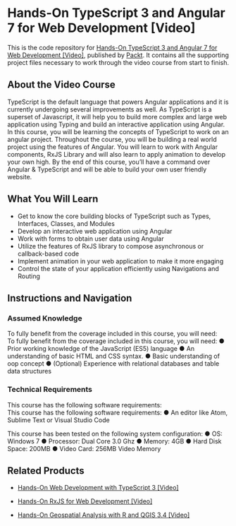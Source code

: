# Hands-On TypeScript 3 and Angular 7 for Web Development [Video]
This is the code repository for [Hands-On TypeScript 3 and Angular 7 for Web Development [Video]](https://www.packtpub.com/web-development/hands-typescript-3-and-angular-7-web-development-video?utm_source=github&utm_medium=repository&utm_campaign=9781789806045), published by [Packt](https://www.packtpub.com/?utm_source=github). It contains all the supporting project files necessary to work through the video course from start to finish.
## About the Video Course
TypeScript is the default language that powers Angular applications and it is currently undergoing several improvements as well. As TypeScript is a superset of Javascript, it will help you to build more complex and large web application using Typing and build an interactive application using Angular.
In this course, you will be learning the concepts of TypeScript to work on an angular project. Throughout the course, you will be building a real world project using the features of Angular. You will learn to work with Angular components, RxJS Library and will also learn to apply animation to develop your own high.
By the end of this course, you’ll have a command over Angular & TypeScript and will be able to build your own user friendly website.


<H2>What You Will Learn</H2>
<DIV class=book-info-will-learn-text>
<UL>
<LI>Get to know the core building blocks of TypeScript such as Types, Interfaces, Classes, and Modules 
<LI>Develop an interactive web application using Angular 
<LI>Work with forms to obtain user data using Angular&nbsp; 
<LI>Utilize the features of RxJS library to compose asynchronous or callback-based code&nbsp; 
<LI>Implement animation in your web application to make it more engaging 
<LI>Control the state of your application efficiently using Navigations and Routing </LI></UL></DIV>

## Instructions and Navigation
### Assumed Knowledge
To fully benefit from the coverage included in this course, you will need:<br/>
To fully benefit from the coverage included in this course, you will need:
●	Prior working knowledge of the JavaScript (ES5) language
●	An understanding of basic HTML and CSS syntax.
●	Basic understanding of oop concept
●	(Optional) Experience with relational databases and table data structures

### Technical Requirements
This course has the following software requirements:<br/>
This course has the following software requirements:
●	An editor like Atom, Sublime Text or Visual Studio Code

This course has been tested on the following system configuration:
●	OS: Windows 7
●	Processor: Dual Core 3.0 Ghz
●	Memory: 4GB
●	Hard Disk Space: 200MB
●	Video Card: 256MB Video Memory


## Related Products
* [Hands-On Web Development with TypeScript 3 [Video]](https://www.packtpub.com/application-development/hands-web-development-typescript-3-video?utm_source=github&utm_medium=repository&utm_campaign=9781789616095)

* [Hands-On RxJS for Web Development [Video]](https://www.packtpub.com/web-development/hands-rxjs-web-development-video?utm_source=github&utm_medium=repository&utm_campaign=9781788838429)

* [Hands-On Geospatial Analysis with R and QGIS 3.4 [Video]](https://www.packtpub.com/big-data-and-business-intelligence/hands-geospatial-analysis-r-and-qgis-34-video?utm_source=github&utm_medium=repository&utm_campaign=9781789950052)

